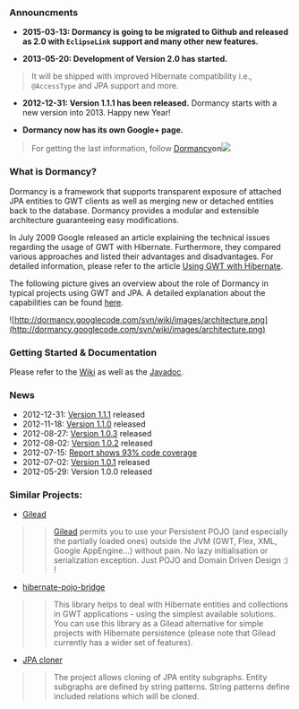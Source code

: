 ### Announcments ###
  * **2015-03-13: Dormancy is going to be migrated to Github and released as 2.0 with `EclipseLink` support and many other new features.**

  * **2013-05-20: Development of Version 2.0 has started.**
> It will be shipped with improved Hibernate compatibility i.e., `@AccessType` and JPA support and more.

  * **2012-12-31: Version 1.1.1 has been released.** Dormancy starts with a new version into 2013. Happy new Year!

  * **Dormancy now has its own Google+ page.**
> For getting the last information, follow <a href='https://plus.google.com/110160360744487784036'>Dormancy</a>**on**<a href='https://plus.google.com/110160360744487784036'><img src='https://ssl.gstatic.com/images/icons/gplus-32.png' /></a>


### What is Dormancy? ###
Dormancy is a framework that supports transparent exposure of attached JPA entities to GWT clients as well as merging new or detached entities back to the database.
Dormancy provides a modular and extensible architecture guaranteeing easy modifications.

In July 2009 Google released an article explaining the technical issues regarding the usage of GWT with Hibernate. Furthermore, they compared various approaches and listed their advantages and disadvantages. For detailed information, please refer to the article [Using GWT with Hibernate](https://developers.google.com/web-toolkit/articles/using_gwt_with_hibernate).

The following picture gives an overview about the role of Dormancy in typical projects using GWT and JPA.
A detailed explanation about the capabilities can be found [here](Architecture.md).

![http://dormancy.googlecode.com/svn/wiki/images/architecture.png](http://dormancy.googlecode.com/svn/wiki/images/architecture.png)

### Getting Started & Documentation ###
Please refer to the [Wiki](http://code.google.com/p/dormancy/wiki/GettingStarted) as well as the [Javadoc](http://dormancy.googlecode.com/svn/javadoc/index.html).

### News ###
  * 2012-12-31: [Version 1.1.1](History.md) released
  * 2012-11-18: [Version 1.1.0](History.md) released
  * 2012-08-27: [Version 1.0.3](History.md) released
  * 2012-08-02: [Version 1.0.2](History.md) released
  * 2012-07-15: [Report shows 93% code coverage](https://dormancy.googlecode.com/svn/report/coverage/index.html)
  * 2012-07-02: [Version 1.0.1](History.md) released
  * 2012-05-29: Version 1.0.0 released

### Similar Projects: ###
  * [Gilead](http://noon.gilead.free.fr/gilead/index.php?page=gwt)
> > [Gilead](http://sourceforge.net/projects/gilead/) permits you to use your Persistent POJO (and especially the partially loaded ones) outside the JVM (GWT, Flex, XML, Google AppEngine...) without pain. No lazy initialisation or serialization exception. Just POJO and Domain Driven Design :) !
  * [hibernate-pojo-bridge](http://code.google.com/p/hibernate-pojo-bridge/)
> > This library helps to deal with Hibernate entities and collections in GWT applications - using the simplest available solutions. You can use this library as a Gilead alternative for simple projects with Hibernate persistence (please note that Gilead currently has a wider set of features).
  * [JPA cloner](https://github.com/nociar/jpa-cloner)
> > The project allows cloning of JPA entity subgraphs. Entity subgraphs are defined by string patterns. String patterns define included relations which will be cloned.
